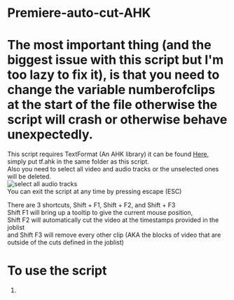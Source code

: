 # Premiere-auto-cut-AHK

# The most important thing (and the biggest issue with this script but I'm too lazy to fix it), is that you need to change the variable numberofclips at the start of the file otherwise the script will crash or otherwise behave unexpectedly.  
This script requires TextFormat (An AHK library) it can be found [Here](https://github.com/hi5/TF), simply put tf.ahk in the same folder as this script.  
Also you need to select all video and audio tracks or the unselected ones will be deleted.  
![select all audio tracks](https://github.com/tntmod54321/Premiere-auto-cut-AHK-/blob/master/Screenshot_139.png)  
You can exit the script at any time by pressing escape (ESC)  
  
There are 3 shortcuts, Shift + F1, Shift + F2, and Shift + F3  
Shift F1 will bring up a tooltip to give the current mouse position,  
Shift F2 will automatically cut the video at the timestamps provided in the joblist  
and Shift F3 will remove every other clip (AKA the blocks of video that are outside of the cuts defined in the joblist)  
# To use the script  
1. 
